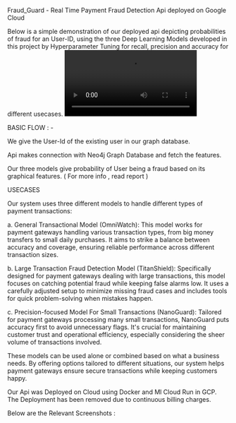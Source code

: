 Fraud_Guard - Real Time Payment Fraud Detection Api deployed on Google Cloud

Below is a simple demonstration of our deployed api depicting probabilities of fraud for an User-ID, using the three Deep Learning Models developed in this project by Hyperparameter Tuning for recall, precision and accuracy for different usecases.
<video src="https://github.com/coolwednesday/Fraud_Guard/assets/98943137/d9531c94-9897-4822-9103-1512a6b8cd0f"/>


BASIC FLOW : -

We give the User-Id of the existing user in our graph database.

Api makes connection with Neo4j Graph Database and fetch the features.

Our three models give probability of User being a fraud based on its graphical features. ( For more info , read report )

USECASES

Our system uses three different models to handle different types of payment transactions:

a. General Transactional Model (OmniWatch): This model works for payment gateways handling various transaction types, from big money transfers to small daily purchases. It aims to strike a balance between accuracy and coverage, ensuring reliable performance across different transaction sizes.

b. Large Transaction Fraud Detection Model (TitanShield): Specifically designed for payment gateways dealing with large transactions, this model focuses on catching potential fraud while keeping false alarms low. It uses a carefully adjusted setup to minimize missing fraud cases and includes tools for quick problem-solving when mistakes happen.

c. Precision-focused Model For Small Transactions (NanoGuard): Tailored for payment gateways processing many small transactions, NanoGuard puts accuracy first to avoid unnecessary flags. It's crucial for maintaining customer trust and operational efficiency, especially considering the sheer volume of transactions involved.

These models can be used alone or combined based on what a business needs. By offering options tailored to different situations, our system helps payment gateways ensure secure transactions while keeping customers happy.

Our Api was Deployed on Cloud using Docker and Ml Cloud Run in GCP. The Deployment has been removed due to continuous billing charges.


Below are the Relevant Screenshots :

